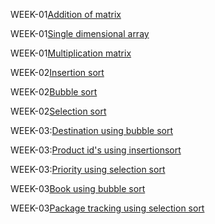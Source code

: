 WEEK-01[Addition of matrix](https://github.com/soumyabayya/2203A51592_DAA_Batch-02/blob/main/Addition_of_matrix.c)

WEEK-01[Single dimensional array](https://github.com/soumyabayya/2203A51592_DAA_Batch-02/blob/main/single_dimensional_array.c)

WEEK-01[Multiplication matrix](https://github.com/soumyabayya/2203A51592_DAA_Batch-02/blob/main/multiplication.c)

WEEK-02[Insertion sort](https://github.com/soumyabayya/2203A51592_DAA_Batch-02/blob/main/insertion_sort.c)

WEEK-02[Bubble sort](https://github.com/soumyabayya/2203A51592_DAA_Batch-02/blob/main/bubble_sort.c)

WEEK-02[Selection sort](https://github.com/soumyabayya/2203A51592_DAA_Batch-02/blob/main/selection_sort.c)

WEEK-03:[Destination using bubble sort](https://github.com/soumyabayya/2203A51592_DAA_Batch-02/blob/main/destination_bubblesort.cpp)

WEEK-03:[Product id's using insertionsort](https://github.com/soumyabayya/2203A51592_DAA_Batch-02/blob/main/productid_insertionsort.c)

WEEK-03:[Priority using selection sort](https://github.com/soumyabayya/2203A51592_DAA_Batch-02/blob/main/priority_selectionsort.c)

WEEK-03[Book using bubble sort](https://github.com/soumyabayya/2203A51592_DAA_Batch-02/blob/main/book_bubblesort.c)

WEEK-03[Package tracking using selection sort](https://github.com/soumyabayya/2203A51592_DAA_Batch-02/blob/main/trackingno_selectionsort.c)

